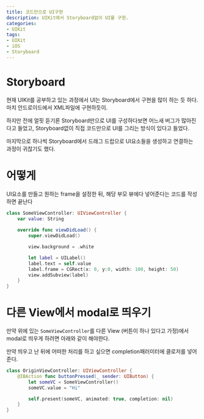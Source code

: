 ```yaml
---
title: 코드만으로 UI구현
description: UIKit에서 Storyboard없이 UI를 구현.
categories:
- UIKit
tags:
- UIKit
- iOS
- Storyboard
---
```


# Storyboard
현재 UIKit를 공부하고 있는 과정에서 UI는 Storyboard에서 구현을 많이 하는 듯 하다. 마치 안드로이드에서 XML파일에 구현하듯이.

하지만 전에 얼핏 듣기론 Storyboard만으로 UI를 구성하다보면 어느새 버그가 많아진다고 들었고, Storyboard없이 직접 코드만으로 UI를 그리는 방식이 있다고 들었다.

마지막으로 하나씩 Storyboard에서 드래그 드랍으로 UI요소들을 생성하고 연결하는 과정이 귀찮기도 했다.

# 어떻게
UI요소를 만들고 원하는 frame을 설정한 뒤, 해당 부모 뷰에다 넣어준다는 코드를 작성하면 끝난다

```swift
class SomeViewController: UIViewController {
    var value: String
    
    override func viewDidLoad() {
        super.viewDidLoad()

        view.background = .white

        let label = UILabel()
        label.text = self.value
        label.frame = CGRect(x: 0, y:0, width: 100, height: 50)
        view.addSubview(label)
    }
}
```

# 다른 View에서 modal로 띄우기
만약 위에 있는 `SomeViewController`를 다른 View (버튼이 하나 있다고 가정)에서 modal로 띄우게 하려면 아래와 같이 해야한다.

만약 띄우고 난 뒤에 어떠한 처리를 하고 싶으면 completion패러미터에 클로저를 넣어준다.

```swift
class OriginViewController: UIViewController {
    @IBAction func buttonPressed(_ sender: UIButton) {
        let someVC = SomeViewController()
        someVC.value = "Hi"

        self.present(someVC, animated: true, completion: nil)
    }
}
```